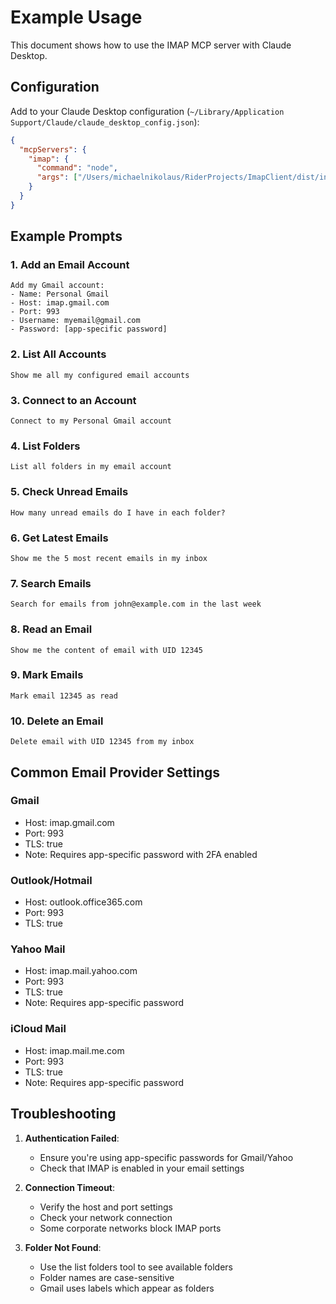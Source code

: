 # Example Usage

This document shows how to use the IMAP MCP server with Claude Desktop.

## Configuration

Add to your Claude Desktop configuration (`~/Library/Application Support/Claude/claude_desktop_config.json`):

```json
{
  "mcpServers": {
    "imap": {
      "command": "node",
      "args": ["/Users/michaelnikolaus/RiderProjects/ImapClient/dist/index.js"]
    }
  }
}
```

## Example Prompts

### 1. Add an Email Account

```
Add my Gmail account:
- Name: Personal Gmail
- Host: imap.gmail.com
- Port: 993
- Username: myemail@gmail.com
- Password: [app-specific password]
```

### 2. List All Accounts

```
Show me all my configured email accounts
```

### 3. Connect to an Account

```
Connect to my Personal Gmail account
```

### 4. List Folders

```
List all folders in my email account
```

### 5. Check Unread Emails

```
How many unread emails do I have in each folder?
```

### 6. Get Latest Emails

```
Show me the 5 most recent emails in my inbox
```

### 7. Search Emails

```
Search for emails from john@example.com in the last week
```

### 8. Read an Email

```
Show me the content of email with UID 12345
```

### 9. Mark Emails

```
Mark email 12345 as read
```

### 10. Delete an Email

```
Delete email with UID 12345 from my inbox
```

## Common Email Provider Settings

### Gmail
- Host: imap.gmail.com
- Port: 993
- TLS: true
- Note: Requires app-specific password with 2FA enabled

### Outlook/Hotmail
- Host: outlook.office365.com
- Port: 993
- TLS: true

### Yahoo Mail
- Host: imap.mail.yahoo.com
- Port: 993
- TLS: true
- Note: Requires app-specific password

### iCloud Mail
- Host: imap.mail.me.com
- Port: 993
- TLS: true
- Note: Requires app-specific password

## Troubleshooting

1. **Authentication Failed**: 
   - Ensure you're using app-specific passwords for Gmail/Yahoo
   - Check that IMAP is enabled in your email settings

2. **Connection Timeout**:
   - Verify the host and port settings
   - Check your network connection
   - Some corporate networks block IMAP ports

3. **Folder Not Found**:
   - Use the list folders tool to see available folders
   - Folder names are case-sensitive
   - Gmail uses labels which appear as folders